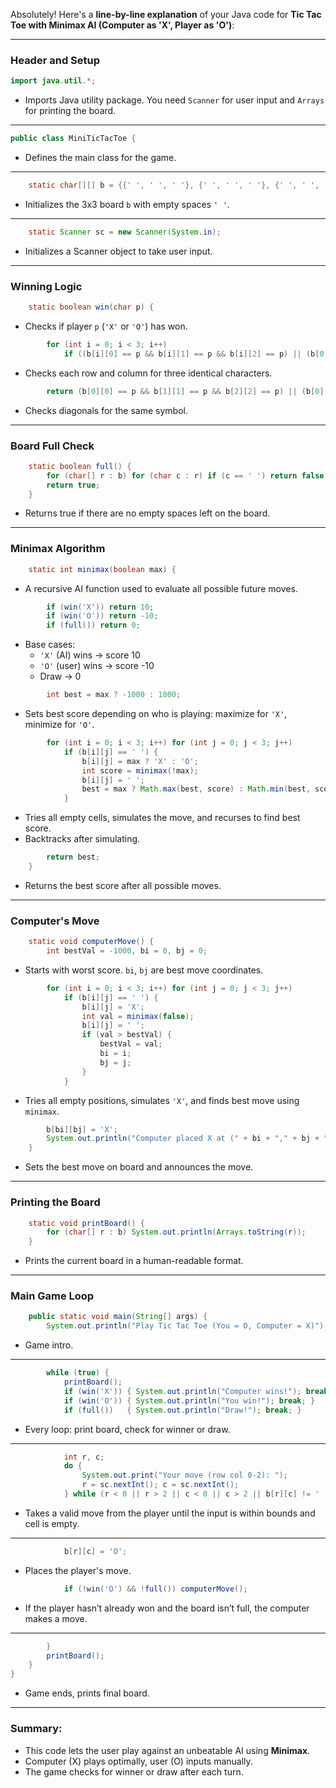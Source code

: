 Absolutely! Here's a **line-by-line explanation** of your Java code for **Tic Tac Toe with Minimax AI (Computer as 'X', Player as 'O')**:

---

### **Header and Setup**

```java
import java.util.*;
```
- Imports Java utility package. You need `Scanner` for user input and `Arrays` for printing the board.

---

```java
public class MiniTicTacToe {
```
- Defines the main class for the game.

---

```java
    static char[][] b = {{' ', ' ', ' '}, {' ', ' ', ' '}, {' ', ' ', ' '}};
```
- Initializes the 3x3 board `b` with empty spaces `' '`.

---

```java
    static Scanner sc = new Scanner(System.in);
```
- Initializes a Scanner object to take user input.

---

### **Winning Logic**

```java
    static boolean win(char p) {
```
- Checks if player `p` (`'X'` or `'O'`) has won.

```java
        for (int i = 0; i < 3; i++)
            if ((b[i][0] == p && b[i][1] == p && b[i][2] == p) || (b[0][i] == p && b[1][i] == p && b[2][i] == p)) return true;
```
- Checks each row and column for three identical characters.

```java
        return (b[0][0] == p && b[1][1] == p && b[2][2] == p) || (b[0][2] == p && b[1][1] == p && b[2][0] == p);
```
- Checks diagonals for the same symbol.

---

### **Board Full Check**

```java
    static boolean full() {
        for (char[] r : b) for (char c : r) if (c == ' ') return false;
        return true;
    }
```
- Returns true if there are no empty spaces left on the board.

---

### **Minimax Algorithm**

```java
    static int minimax(boolean max) {
```
- A recursive AI function used to evaluate all possible future moves.

```java
        if (win('X')) return 10;
        if (win('O')) return -10;
        if (full()) return 0;
```
- Base cases:
  - `'X'` (AI) wins → score 10
  - `'O'` (user) wins → score -10
  - Draw → 0

```java
        int best = max ? -1000 : 1000;
```
- Sets best score depending on who is playing: maximize for `'X'`, minimize for `'O'`.

```java
        for (int i = 0; i < 3; i++) for (int j = 0; j < 3; j++)
            if (b[i][j] == ' ') {
                b[i][j] = max ? 'X' : 'O';
                int score = minimax(!max);
                b[i][j] = ' ';
                best = max ? Math.max(best, score) : Math.min(best, score);
            }
```
- Tries all empty cells, simulates the move, and recurses to find best score.
- Backtracks after simulating.

```java
        return best;
    }
```
- Returns the best score after all possible moves.

---

### **Computer's Move**

```java
    static void computerMove() {
        int bestVal = -1000, bi = 0, bj = 0;
```
- Starts with worst score. `bi`, `bj` are best move coordinates.

```java
        for (int i = 0; i < 3; i++) for (int j = 0; j < 3; j++)
            if (b[i][j] == ' ') {
                b[i][j] = 'X';
                int val = minimax(false);
                b[i][j] = ' ';
                if (val > bestVal) {
                    bestVal = val;
                    bi = i;
                    bj = j;
                }
            }
```
- Tries all empty positions, simulates `'X'`, and finds best move using `minimax`.

```java
        b[bi][bj] = 'X';
        System.out.println("Computer placed X at (" + bi + "," + bj + ")");
    }
```
- Sets the best move on board and announces the move.

---

### **Printing the Board**

```java
    static void printBoard() {
        for (char[] r : b) System.out.println(Arrays.toString(r));
    }
```
- Prints the current board in a human-readable format.

---

### **Main Game Loop**

```java
    public static void main(String[] args) {
        System.out.println("Play Tic Tac Toe (You = O, Computer = X)");
```
- Game intro.

---

```java
        while (true) {
            printBoard();
            if (win('X')) { System.out.println("Computer wins!"); break; }
            if (win('O')) { System.out.println("You win!"); break; }
            if (full())   { System.out.println("Draw!"); break; }
```
- Every loop: print board, check for winner or draw.

---

```java
            int r, c;
            do {
                System.out.print("Your move (row col 0-2): ");
                r = sc.nextInt(); c = sc.nextInt();
            } while (r < 0 || r > 2 || c < 0 || c > 2 || b[r][c] != ' ');
```
- Takes a valid move from the player until the input is within bounds and cell is empty.

---

```java
            b[r][c] = 'O';
```
- Places the player's move.

```java
            if (!win('O') && !full()) computerMove();
```
- If the player hasn’t already won and the board isn’t full, the computer makes a move.

---

```java
        }
        printBoard();
    }
}
```
- Game ends, prints final board.

---

### Summary:
- This code lets the user play against an unbeatable AI using **Minimax**.
- Computer (X) plays optimally, user (O) inputs manually.
- The game checks for winner or draw after each turn.
